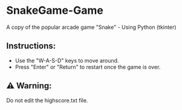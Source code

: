 SnakeGame-Game
==============

A copy of the popular arcade game "Snake" - Using Python (tkinter)

Instructions: 
-------------
  + Use the "W-A-S-D" keys to move around.
  + Press "Enter" or "Return" to restart once the game is over.

⚠️
Warning: 
--------
Do not edit the highscore.txt file.